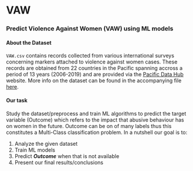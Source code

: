 # VAW
### Predict Violence Against Women (VAW) using ML models

#### About the Dataset
```VAW.csv``` contains records collected from various international surveys concerning markers attached to violence against women cases. These records are obtained from 22 countries in the Pacific spanning accross a period of 13 years (2006-2019) and are provided via the [Pacific Data Hub](https://stats.pacificdata.org/) website. More info on the dataset can be found in the accompanying file [here](../main/VAW_info.pdf).

#### Our task
Study the dataset/preprocess and train ML algorithms to predict the target variable (Outcome) which refers to the impact that abusive behaviour has on women in the future. Outcome can be on of many labels thus this constitutes a Multi-Class classification problem. In a nutshell our goal is to:
1. Analyze the given dataset
2. Train ML models
3. Predict ***Outcome*** when that is not available
4. Present our final results/conclusions
